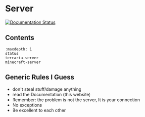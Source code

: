 # Server

[![Documentation Status](https://readthedocs.org/projects/git-gudder/badge/?version=latest)](https://git-gudder.readthedocs.io/en/latest/?badge=latest)

## Contents

```{toctree}
:maxdepth: 1
status
terraria-server
minecraft-server
```

## Generic Rules I Guess

- don't steal stuff/damage anything
- read the Documentation (this website)
- Remember: the problem is not the server, It is your connection
- No exceptions
- Be excellent to each other
